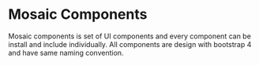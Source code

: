 # Mosaic Components 

Mosaic components is set of UI components and every component can be install and include individually. All components are design with bootstrap 4 and have same naming convention. 
